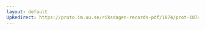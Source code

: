 ```yaml
---
layout: default
UpRedirect: https://pruto.im.uu.se/riksdagen-records-pdf/1874/prot-1874--ak--120/prot-1874--ak--120_002.pdf
---
```

